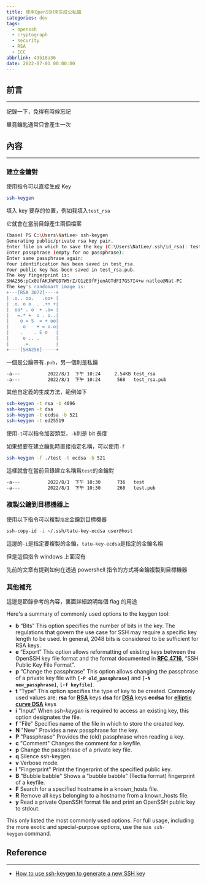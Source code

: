 ```yaml
---
title: 使用OpenSSH來生成公私鑰
categories: dev
tags:
  - openssh
  - cryptograph
  - security
  - RSA
  - ECC
abbrlink: 43b18a36
date: 2022-07-01 00:00:00
---
```


## 前言

---

記錄一下，免得有時候忘記

畢竟鑰匙通常只會產生一次

<!--more-->

## 內容

---

### 建立金鑰對

使用指令可以直接生成 Key

```bash
ssh-keygen
```

填入 key 要存的位置，例如我填入`test_rsa`

它就會在當前目錄產生兩個檔案

```bash
(base) PS C:\Users\NatLee> ssh-keygen
Generating public/private rsa key pair.
Enter file in which to save the key (C:\Users\NatLee/.ssh/id_rsa): test_rsa
Enter passphrase (empty for no passphrase):
Enter same passphrase again:
Your identification has been saved in test_rsa.
Your public key has been saved in test_rsa.pub.
The key fingerprint is:
SHA256:pCx0UfAKJhPGD7W5rZ/O1zE9fFjenAGTdFI7GS7I4+w natlee@Nat-PC
The key's randomart image is:
+---[RSA 3072]----+
| .o.. oo.   .oo+ |
| .o. o o  . .++ +|
|  oo* . o  + .o= |
|   =.* +  o . o..|
|    o = S  = + oo|
|     o    + = o.o|
|    .    . E o   |
|     o .. .      |
|     .=.         |
+----[SHA256]-----+
```

一個是公鑰帶有`.pub`，另一個則是私鑰

```bash
-a---          2022/8/1  下午 10:24     2.54KB test_rsa
-a---          2022/8/1  下午 10:24      568   test_rsa.pub
```

其他自定義的生成方法，範例如下

```bash
ssh-keygen -t rsa -b 4096
ssh-keygen -t dsa
ssh-keygen -t ecdsa -b 521
ssh-keygen -t ed25519
```

使用`-t`可以指令加密類型，`-b`則是 bit 長度

如果想要在建立鑰匙時直接指定名稱，可以使用`-f`

```bash
ssh-keygen -f ./test -t ecdsa -b 521
```

這樣就會在當前目錄建立名稱爲`test`的金鑰對

```bash
-a---          2022/8/1  下午 10:30      736   test
-a---          2022/8/1  下午 10:30      268   test.pub
```

### 複製公鑰到目標機器上

使用以下指令可以複製`指定`金鑰到目標機器

```bash
ssh-copy-id -i ~/.ssh/tatu-key-ecdsa user@host
```

這邊的`-i`是指定要複製的金鑰，`tatu-key-ecdsa`是指定的金鑰名稱

但是這個指令 windows 上面沒有

先前的文章有提到如何在透過 powershell 指令的方式將金鑰複製到目標機器

### 其他補充

這邊是節錄參考的內容，裏面詳細說明每個 flag 的用途

Here's a summary of commonly used options to the keygen tool:

- **b** “Bits” This option specifies the number of bits in the key. The regulations that govern the use case for SSH may require a specific key length to be used. In general, 2048 bits is considered to be sufficient for RSA keys.
- **e** “Export” This option allows reformatting of existing keys between the OpenSSH key file format and the format documented in **[RFC 4716](https://tools.ietf.org/html/rfc4716)**, “SSH Public Key File Format”.
- **p** “Change the passphrase” This option allows changing the passphrase of a private key file with **`[-P old_passphrase]`** and **`[-N new_passphrase]`**, **`[-f keyfile]`**.
- **t** “Type” This option specifies the type of key to be created. Commonly used values are: **rsa** for **[RSA](<https://en.wikipedia.org/wiki/RSA_(cryptosystem)>)** keys **dsa** for **[DSA](https://en.wikipedia.org/wiki/Digital_Signature_Algorithm)** keys **ecdsa** for **[elliptic curve DSA](https://en.wikipedia.org/wiki/Elliptic_Curve_Digital_Signature_Algorithm)** keys
- **i** "Input" When *ssh-keygen* is required to access an existing key, this option designates the file.
- **f** "File" Specifies name of the file in which to store the created key.
- **N** "New" Provides a new passphrase for the key.
- **P** "Passphrase" Provides the (old) passphrase when reading a key.
- **c** "Comment" Changes the comment for a keyfile.
- **p** Change the passphrase of a private key file.
- **q** Silence ssh-keygen.
- **v** Verbose mode.
- **l** "Fingerprint" Print the fingerprint of the specified public key.
- **B** "Bubble babble" Shows a "bubble babble" (Tectia format) fingerprint of a keyfile.
- **F** Search for a specified hostname in a known_hosts file.
- **R** Remove all keys belonging to a hostname from a known_hosts file.
- **y** Read a private OpenSSH format file and print an OpenSSH public key to stdout.

This only listed the most commonly used options. For full usage, including the more exotic and special-purpose options, use the `man ssh-keygen` command.

## Reference

---

- [How to use ssh-keygen to generate a new SSH key](https://www.ssh.com/academy/ssh/keygen)

